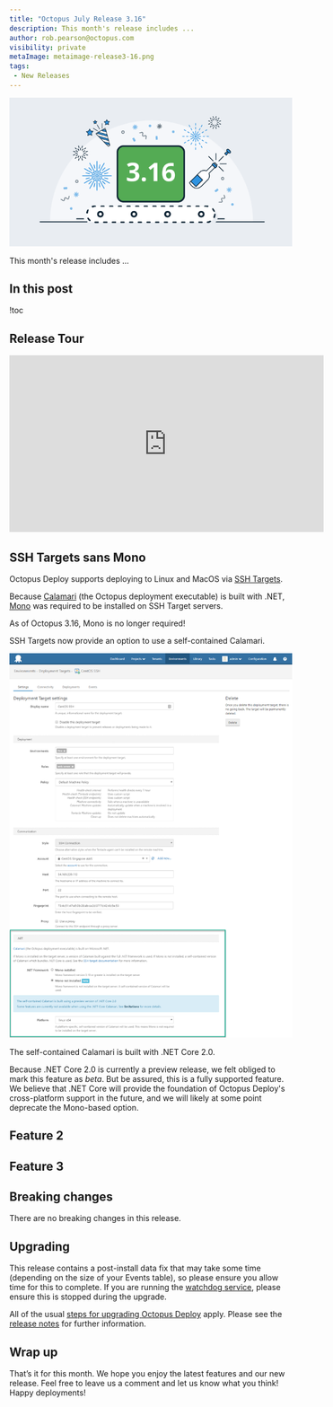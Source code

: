 ```yaml
---
title: "Octopus July Release 3.16"
description: This month's release includes ...
author: rob.pearson@octopus.com
visibility: private
metaImage: metaimage-release3-16.png
tags:
 - New Releases
---
```


![Octopus 3.16 release announcement](blogimage-release-3-16.png)

This month's release includes ... 

## In this post

!toc

## Release Tour

<iframe width="560" height="315" src="https://www.youtube.com/embed/TODO" frameborder="0" allowfullscreen></iframe>

## SSH Targets sans Mono 

Octopus Deploy supports deploying to Linux and MacOS via [SSH Targets](https://octopus.com/docs/deployment-targets/ssh-targets).

Because [Calamari](https://octopus.com/docs/api-and-integration/calamari) (the Octopus deployment executable) is built with .NET, [Mono](http://www.mono-project.com/) was required to be installed on SSH Target servers.

As of Octopus 3.16, Mono is no longer required!

SSH Targets now provide an option to use a self-contained Calamari.   

![SSH Target .NET Settings](ssh-mono-not-installed.png "width=500")

The self-contained Calamari is built with .NET Core 2.0.

Because .NET Core 2.0 is currently a preview release, we felt obliged to mark this feature as _beta_.  But be assured, this is a fully supported feature.  We believe that .NET Core will provide the foundation of Octopus Deploy's cross-platform support in the future, and we will likely at some point deprecate the Mono-based option. 


## Feature 2

## Feature 3



## Breaking changes

There are no breaking changes in this release.

## Upgrading

This release contains a post-install data fix that may take some time (depending on the size of your Events table), so please ensure you allow time for this to complete. If you are running the [watchdog service](https://octopus.com/docs/administration/service-watchdog), please ensure this is stopped during the upgrade.

All of the usual [steps for upgrading Octopus Deploy](https://octopus.com/docs/administration/upgrading) apply. Please see the [release notes](https://octopus.com/downloads/compare?to=3.16.0) for further information.

## Wrap up

That’s it for this month. We hope you enjoy the latest features and our new release. Feel free to leave us a comment and let us know what you think!  Happy deployments!
